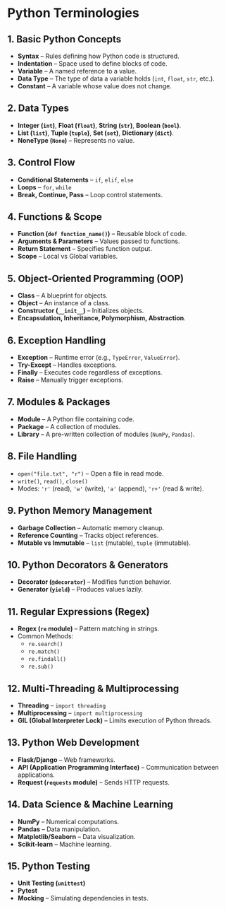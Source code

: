 # Python Terminologies

## 1. Basic Python Concepts
- **Syntax** – Rules defining how Python code is structured.
- **Indentation** – Space used to define blocks of code.
- **Variable** – A named reference to a value.
- **Data Type** – The type of data a variable holds (`int`, `float`, `str`, etc.).
- **Constant** – A variable whose value does not change.

## 2. Data Types
- **Integer (`int`)**, **Float (`float`)**, **String (`str`)**, **Boolean (`bool`)**.
- **List (`list`)**, **Tuple (`tuple`)**, **Set (`set`)**, **Dictionary (`dict`)**.
- **NoneType (`None`)** – Represents no value.

## 3. Control Flow
- **Conditional Statements** – `if`, `elif`, `else`
- **Loops** – `for`, `while`
- **Break, Continue, Pass** – Loop control statements.

## 4. Functions & Scope
- **Function (`def function_name()`)** – Reusable block of code.
- **Arguments & Parameters** – Values passed to functions.
- **Return Statement** – Specifies function output.
- **Scope** – Local vs Global variables.

## 5. Object-Oriented Programming (OOP)
- **Class** – A blueprint for objects.
- **Object** – An instance of a class.
- **Constructor (`__init__`)** – Initializes objects.
- **Encapsulation, Inheritance, Polymorphism, Abstraction**.

## 6. Exception Handling
- **Exception** – Runtime error (e.g., `TypeError`, `ValueError`).
- **Try-Except** – Handles exceptions.
- **Finally** – Executes code regardless of exceptions.
- **Raise** – Manually trigger exceptions.

## 7. Modules & Packages
- **Module** – A Python file containing code.
- **Package** – A collection of modules.
- **Library** – A pre-written collection of modules (`NumPy`, `Pandas`).

## 8. File Handling
- `open("file.txt", "r")` – Open a file in read mode.
- `write()`, `read()`, `close()`
- Modes: `'r'` (read), `'w'` (write), `'a'` (append), `'r+'` (read & write).

## 9. Python Memory Management
- **Garbage Collection** – Automatic memory cleanup.
- **Reference Counting** – Tracks object references.
- **Mutable vs Immutable** – `list` (mutable), `tuple` (immutable).

## 10. Python Decorators & Generators
- **Decorator (`@decorator`)** – Modifies function behavior.
- **Generator (`yield`)** – Produces values lazily.

## 11. Regular Expressions (Regex)
- **Regex (`re` module)** – Pattern matching in strings.
- Common Methods:
  - `re.search()`
  - `re.match()`
  - `re.findall()`
  - `re.sub()`

## 12. Multi-Threading & Multiprocessing
- **Threading** – `import threading`
- **Multiprocessing** – `import multiprocessing`
- **GIL (Global Interpreter Lock)** – Limits execution of Python threads.

## 13. Python Web Development
- **Flask/Django** – Web frameworks.
- **API (Application Programming Interface)** – Communication between applications.
- **Request (`requests` module)** – Sends HTTP requests.

## 14. Data Science & Machine Learning
- **NumPy** – Numerical computations.
- **Pandas** – Data manipulation.
- **Matplotlib/Seaborn** – Data visualization.
- **Scikit-learn** – Machine learning.

## 15. Python Testing
- **Unit Testing (`unittest`)**
- **Pytest**
- **Mocking** – Simulating dependencies in tests.
